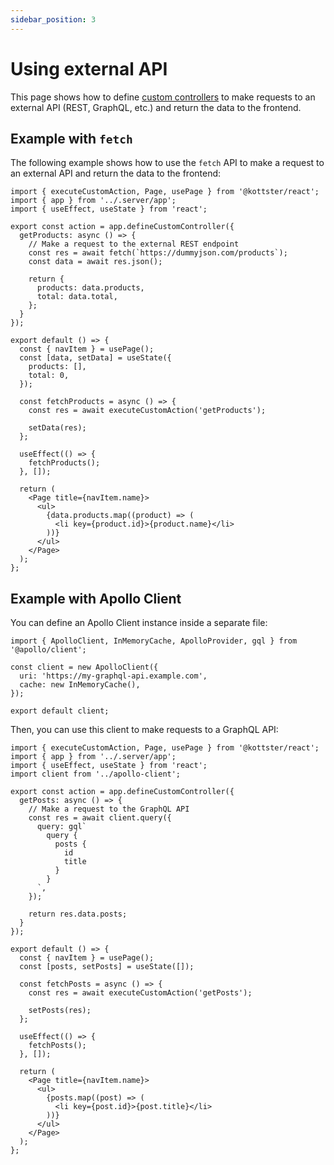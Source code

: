 ```yaml
---
sidebar_position: 3
---
```


# Using external API

This page shows how to define [custom controllers](/custom-pages/api#custom-controller) to make requests to an external API (REST, GraphQL, etc.) and return the data to the frontend.

## Example with `fetch`

The following example shows how to use the `fetch` API to make a request to an external API and return the data to the frontend:

```tsx title="app/routes/my-custom-page.jsx"
import { executeCustomAction, Page, usePage } from '@kottster/react';
import { app } from '../.server/app';
import { useEffect, useState } from 'react';

export const action = app.defineCustomController({
  getProducts: async () => {
    // Make a request to the external REST endpoint
    const res = await fetch(`https://dummyjson.com/products`);
    const data = await res.json();

    return {
      products: data.products,
      total: data.total,
    };
  }
});

export default () => {
  const { navItem } = usePage();
  const [data, setData] = useState({
    products: [],
    total: 0,
  });

  const fetchProducts = async () => {
    const res = await executeCustomAction('getProducts');

    setData(res);
  };

  useEffect(() => {
    fetchProducts();
  }, []);

  return (
    <Page title={navItem.name}>
      <ul>
        {data.products.map((product) => (
          <li key={product.id}>{product.name}</li>
        ))}
      </ul>
    </Page>
  );
};
```

## Example with Apollo Client

You can define an Apollo Client instance inside a separate file:

```tsx title="app/apollo-client.js"
import { ApolloClient, InMemoryCache, ApolloProvider, gql } from '@apollo/client';

const client = new ApolloClient({
  uri: 'https://my-graphql-api.example.com',
  cache: new InMemoryCache(),
});

export default client;
```

Then, you can use this client to make requests to a GraphQL API:

```tsx title="app/routes/my-custom-page.jsx"
import { executeCustomAction, Page, usePage } from '@kottster/react';
import { app } from '../.server/app';
import { useEffect, useState } from 'react';
import client from '../apollo-client';

export const action = app.defineCustomController({
  getPosts: async () => {
    // Make a request to the GraphQL API
    const res = await client.query({
      query: gql`
        query {
          posts {
            id
            title
          }
        }
      `,
    });

    return res.data.posts;
  }
});

export default () => {
  const { navItem } = usePage();
  const [posts, setPosts] = useState([]);

  const fetchPosts = async () => {
    const res = await executeCustomAction('getPosts');

    setPosts(res);
  };

  useEffect(() => {
    fetchPosts();
  }, []);

  return (
    <Page title={navItem.name}>
      <ul>
        {posts.map((post) => (
          <li key={post.id}>{post.title}</li>
        ))}
      </ul>
    </Page>
  );
};
```
